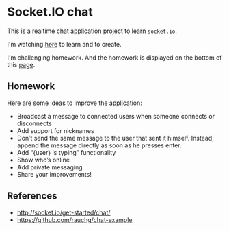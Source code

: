 # Socket.IO chat

This is a realtime chat application project to learn ``socket.io``.

I'm watching [here](http://socket.io/get-started/chat/) to learn and to create.

I'm challenging homework. And the homework is displayed on the bottom of this [page](http://socket.io/get-started/chat/).

## Homework

Here are some ideas to improve the application:

* Broadcast a message to connected users when someone connects or disconnects
* Add support for nicknames
* Don’t send the same message to the user that sent it himself. Instead, append the message directly as soon as he presses enter.
* Add “{user} is typing” functionality
* Show who’s online
* Add private messaging
* Share your improvements!

## References

* http://socket.io/get-started/chat/
* https://github.com/rauchg/chat-example
